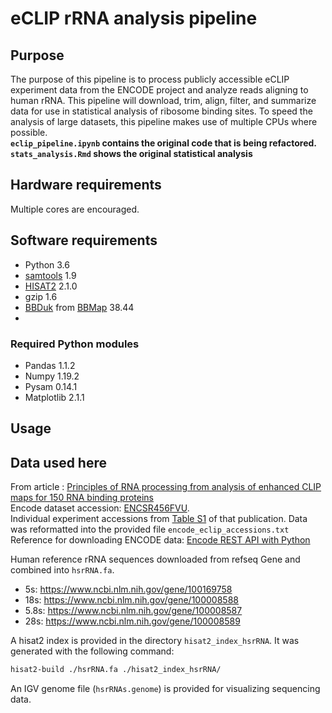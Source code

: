 # eCLIP rRNA analysis pipeline
## Purpose
The purpose of this pipeline is to process publicly accessible 
eCLIP experiment data from the ENCODE project and analyze reads aligning to 
human rRNA. This pipeline will download, trim, align, filter, and summarize
data for use in statistical analysis of ribosome binding sites. To speed the 
analysis of large datasets, this pipeline makes use of multiple CPUs where 
possible.  
**`eclip_pipeline.ipynb` contains the original code that is
being refactored. `stats_analysis.Rmd` shows the original statistical analysis**

## Hardware requirements
Multiple cores are encouraged.

## Software requirements
- Python 3.6
- [samtools](http://www.htslib.org/) 1.9
- [HISAT2](http://daehwankimlab.github.io/hisat2/) 2.1.0
- gzip 1.6
- [BBDuk](https://jgi.doe.gov/data-and-tools/bbtools/bb-tools-user-guide/bbduk-guide/) from 
[BBMap](https://jgi.doe.gov/data-and-tools/bbtools/) 38.44
- 

### Required Python modules
- Pandas 1.1.2
- Numpy 1.19.2
- Pysam 0.14.1
- Matplotlib 2.1.1

## Usage


## Data used here
From article : [Principles of RNA processing from analysis of enhanced CLIP maps for 150 RNA binding proteins](https://doi.org/10.1186/s13059-020-01982-9)  
Encode dataset accession: [ENCSR456FVU](https://www.encodeproject.org/publication-data/ENCSR456FVU/).   
Individual experiment accessions from [Table S1](https://static-content.springer.com/esm/art%3A10.1186%2Fs13059-020-01982-9/MediaObjects/13059_2020_1982_MOESM1_ESM.xlsx)
of that publication. Data was reformatted into the provided file `encode_eclip_accessions.txt`  
Reference for downloading ENCODE data:
[Encode REST API with Python](https://www.encodeproject.org/help/rest-api/#json-script)


Human reference rRNA sequences downloaded from refseq Gene and combined into `hsrRNA.fa`.
- 5s: https://www.ncbi.nlm.nih.gov/gene/100169758  
- 18s: https://www.ncbi.nlm.nih.gov/gene/100008588  
- 5.8s: https://www.ncbi.nlm.nih.gov/gene/100008587  
- 28s: https://www.ncbi.nlm.nih.gov/gene/100008589 

A hisat2 index is provided in the directory `hisat2_index_hsrRNA`. It was 
generated with the following command:
```bash
hisat2-build ./hsrRNA.fa ./hisat2_index_hsrRNA/
```
An IGV genome file (`hsrRNAs.genome`) is provided for visualizing sequencing data.